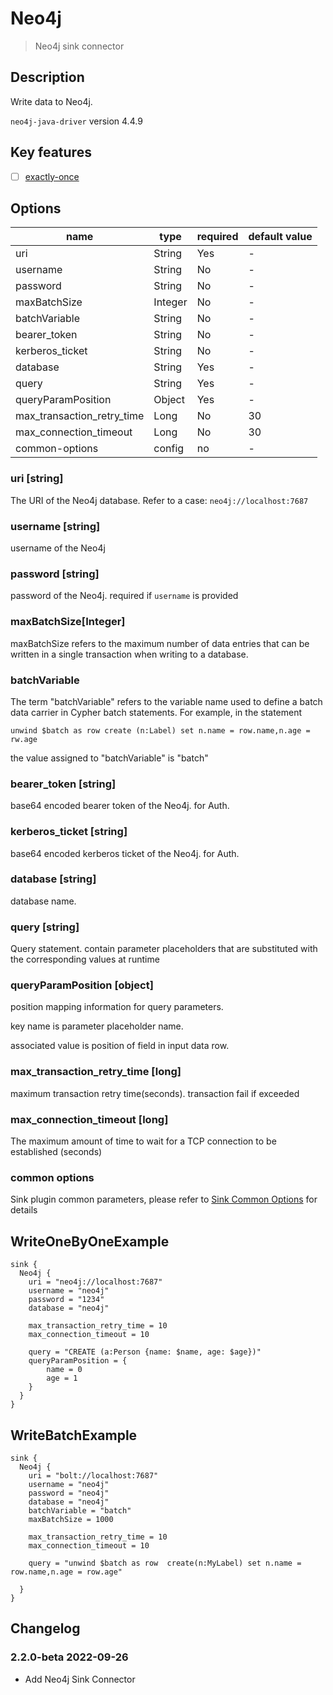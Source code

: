 # Neo4j

> Neo4j sink connector

## Description

Write data to Neo4j.

`neo4j-java-driver` version 4.4.9

## Key features

- [ ] [exactly-once](../../concept/connector-v2-features.md)

## Options

| name                       | type    | required | default value |
| -------------------------- | ------- | -------- | ------------- |
| uri                        | String  | Yes      | -             |
| username                   | String  | No       | -             |
| password                   | String  | No       | -             |
| maxBatchSize               | Integer | No       | -             |
| batchVariable              | String  | No       | -             |
| bearer_token               | String  | No       | -             |
| kerberos_ticket            | String  | No       | -             |
| database                   | String  | Yes      | -             |
| query                      | String  | Yes      | -             |
| queryParamPosition         | Object  | Yes      | -             |
| max_transaction_retry_time | Long    | No       | 30            |
| max_connection_timeout     | Long    | No       | 30            |
| common-options             | config  | no       | -             |

### uri [string]

The URI of the Neo4j database. Refer to a case: `neo4j://localhost:7687`

### username [string]

username of the Neo4j

### password [string]

password of the Neo4j. required if `username` is provided

### maxBatchSize[Integer]

maxBatchSize refers to the maximum number of data entries that can be written in a single transaction when writing to a database.

### batchVariable

The term "batchVariable" refers to the variable name used to define a batch data carrier in Cypher batch statements. For example, in the statement

```cypher
unwind $batch as row create (n:Label) set n.name = row.name,n.age = rw.age
```

the value assigned to "batchVariable" is "batch"

### bearer_token [string]

base64 encoded bearer token of the Neo4j. for Auth.

### kerberos_ticket [string]

base64 encoded kerberos ticket of the Neo4j. for Auth.

### database [string]

database name.

### query [string]

Query statement. contain parameter placeholders that are substituted with the corresponding values at runtime

### queryParamPosition [object]

position mapping information for query parameters.

key name is parameter placeholder name.

associated value is position of field in input data row.

### max_transaction_retry_time [long]

maximum transaction retry time(seconds). transaction fail if exceeded

### max_connection_timeout [long]

The maximum amount of time to wait for a TCP connection to be established (seconds)

### common options

Sink plugin common parameters, please refer to [Sink Common Options](common-options.md) for details

## WriteOneByOneExample

```
sink {
  Neo4j {
    uri = "neo4j://localhost:7687"
    username = "neo4j"
    password = "1234"
    database = "neo4j"

    max_transaction_retry_time = 10
    max_connection_timeout = 10

    query = "CREATE (a:Person {name: $name, age: $age})"
    queryParamPosition = {
        name = 0
        age = 1
    }
  }
}
```

## WriteBatchExample

```
sink {
  Neo4j {
    uri = "bolt://localhost:7687"
    username = "neo4j"
    password = "neo4j"
    database = "neo4j"
    batchVariable = "batch"
    maxBatchSize = 1000

    max_transaction_retry_time = 10
    max_connection_timeout = 10

    query = "unwind $batch as row  create(n:MyLabel) set n.name = row.name,n.age = row.age"

  }
}
```



## Changelog

### 2.2.0-beta 2022-09-26

- Add Neo4j Sink Connector